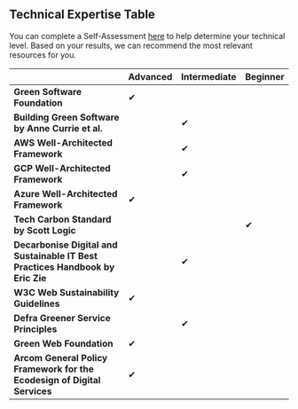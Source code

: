 ## Technical Expertise Table

You can complete a Self-Assessment [here](https://gocode.green/un-itu-self-assessment/) to help determine your technical level. Based on your results, we can recommend the most relevant resources for you.

|                                  | Advanced | Intermediate | Beginner |
|----------------------------------|----------|--------------|----------|
|**Green Software Foundation** | ✔ |  |  | 
|**Building Green Software by Anne Currie et al.**|  | ✔ |  |
|**AWS Well-Architected Framework**|  | ✔ |  |
|**GCP Well-Architected Framework**|  | ✔ |  |
|**Azure Well-Architected Framework**| ✔ |  |  |
|**Tech Carbon Standard by Scott Logic**|  |  | ✔ |
|**Decarbonise Digital and Sustainable IT Best Practices Handbook by Eric Zie**| | ✔| |
|**W3C Web Sustainability Guidelines**|  ✔ |  |  |
|**Defra Greener Service Principles**|  | ✔|  |
|**Green Web Foundation**| ✔ |  |  |
|**Arcom General Policy Framework for the Ecodesign of Digital Services**| ✔ |  |  |
